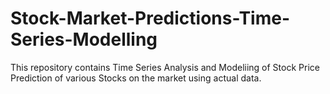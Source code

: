 # Stock-Market-Predictions-Time-Series-Modelling

This repository contains Time Series Analysis and Modeliing of Stock Price Prediction of various Stocks on the market using actual data.

